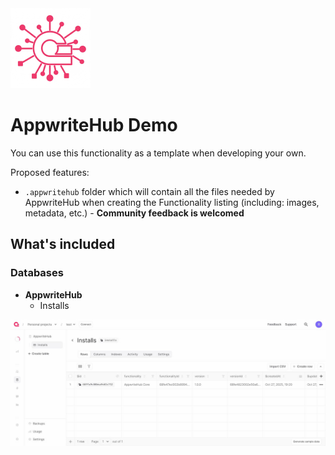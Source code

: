 <img src=".appwritehub/cover.jpg" height="128" />

# AppwriteHub Demo

You can use this functionality as a template when developing your own.

Proposed features:
- `.appwritehub` folder which will contain all the files needed by AppwriteHub when creating the Functionality listing (including: images, metadata, etc.) - **Community feedback is welcomed**

## What's included

### Databases

- **AppwriteHub**
	- Installs

![Appwrite Console Screenshot](.appwritehub/console.jpg)
